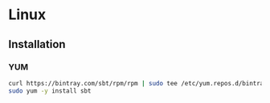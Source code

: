 # Linux

## Installation

### YUM

```sh
curl https://bintray.com/sbt/rpm/rpm | sudo tee /etc/yum.repos.d/bintray-sbt-rpm.repo
sudo yum -y install sbt
```
